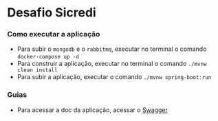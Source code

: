 # Desafio Sicredi

### Como executar a aplicação

- Para subir o `mongodb` e o `rabbitmq`, executar no terminal o comando `docker-compose up -d`
- Para construir a aplicação, executar no terminal o comando `./mvnw clean install`
- Para subir a aplicação, executar o comando `./mvnw spring-boot:run`

### Guias

- Para acessar a doc da aplicação, acessar o [Swagger](http://localhost:8080/webjars/swagger-ui/index.html)
